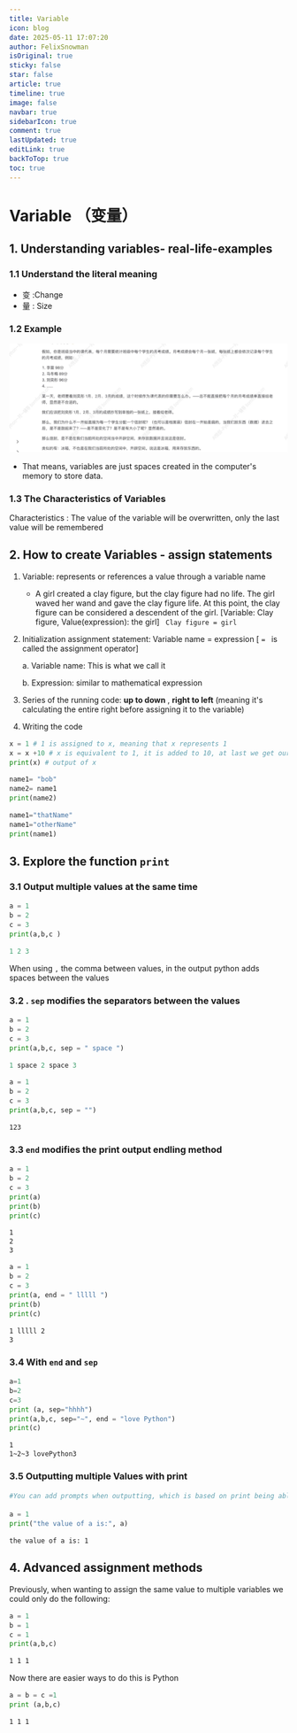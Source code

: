```yaml
---
title: Variable 
icon: blog
date: 2025-05-11 17:07:20
author: FelixSnowman
isOriginal: true
sticky: false
star: false
article: true
timeline: true
image: false
navbar: true
sidebarIcon: true
comment: true
lastUpdated: true
editLink: true
backToTop: true
toc: true
---
```


# Variable  （变量）

## 1.  Understanding variables- real-life-examples

### 1.1 Understand the literal meaning 

- 变 :Change
- 量 : Size

### 1.2 Example

![image-20250511111854460](0511.assets/image-20250511111854460.png)

- That means, variables are just spaces created in the computer's memory to store data.

### 1.3 The Characteristics of Variables

Characteristics : The value of the variable will be overwritten, only the last value will be remembered



## 2. How to create Variables - assign statements

1.  Variable: represents or references a value through a variable name

    -  A girl created a clay figure, but the clay figure had no life. The girl waved her wand and gave the clay figure life.  At this point, the clay figure can be considered a descendent of the girl. [Variable: Clay figure, Value(expression): the girl] ` Clay figure = girl`

2.  Initialization assignment statement:  Variable name = expression [ `= ` is called the assignment operator]

    a. Variable name:  This is what we call it 

    b. Expression: similar to mathematical expression

3.  Series of the running code:  **up to down** , **right to left** (meaning it's calculating the entire right before assigning it to the variable)

4.  Writing the code 

```python
x = 1 # 1 is assigned to x, meaning that x represents 1
x = x +10 # x is equivalent to 1, it is added to 10, at last we get our solution of 11
print(x) # output of x 
```

``` python
name1= "bob"
name2= name1
print(name2)
```

```python
name1="thatName"
name1="otherName"
print(name1)
```

## 3. Explore the function `print` 

### 3.1 Output multiple values at the same time 

```python
a = 1
b = 2
c = 3
print(a,b,c )
```

``` python
1 2 3 
```

When using `,` the comma between values, in the output python adds spaces between the values

### 3.2 . `sep` modifies the separators between the values

```python
a = 1
b = 2
c = 3
print(a,b,c, sep = " space ")
```

```python
1 space 2 space 3
```

```python
a = 1
b = 2
c = 3
print(a,b,c, sep = "")
```

```
123
```

### 3.3 `end` modifies the print output endling method 

```python
a = 1
b = 2
c = 3
print(a)
print(b)
print(c)
```

```
1
2
3
```

```python
a = 1
b = 2
c = 3
print(a, end = " lllll ")
print(b)
print(c)
```

```
1 lllll 2
3
```

### 3.4 With `end` and `sep`

```python
a=1
b=2
c=3
print (a, sep="hhhh")
print(a,b,c, sep="~", end = "love Python")
print(c)
```

```
1
1~2~3 lovePython3
```

### 3.5 Outputting multiple Values with print 

```python
#You can add prompts when outputting, which is based on print being able to output multiple variables at the same time

a = 1
print("the value of a is:", a)
```

```
the value of a is: 1
```

## 4. Advanced assignment methods

Previously, when wanting to assign the same value to multiple variables we could only do the following: 

```python
a = 1
b = 1
c = 1
print(a,b,c)
```

```1
1 1 1
```

Now there are easier ways to do this is Python 

```python
a = b = c =1
print (a,b,c)
```

```
1 1 1
```

